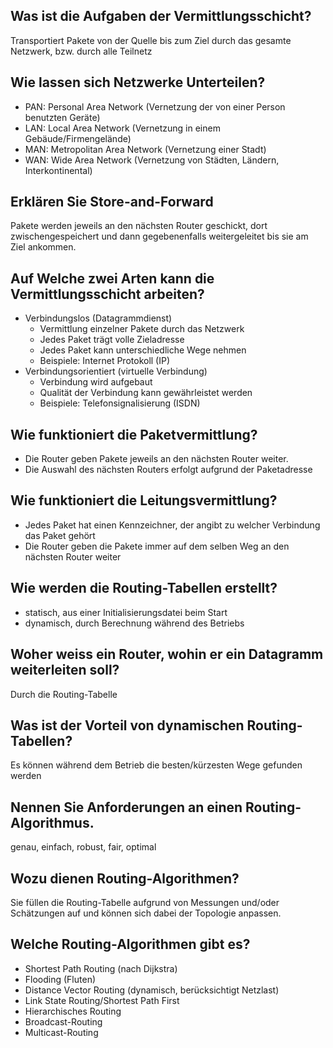 ## Was ist die Aufgaben der Vermittlungsschicht?
Transportiert Pakete von der Quelle bis zum Ziel durch das gesamte Netzwerk, bzw. durch alle Teilnetz

## Wie lassen sich Netzwerke Unterteilen?
* PAN: Personal Area Network (Vernetzung der von einer Person benutzten Geräte)
* LAN: Local Area Network (Vernetzung in einem Gebäude/Firmengelände)
* MAN: Metropolitan Area Network (Vernetzung einer Stadt)
* WAN: Wide Area Network (Vernetzung von Städten, Ländern, Interkontinental)

## Erklären Sie Store-and-Forward
Pakete werden jeweils an den nächsten Router geschickt, dort zwischengespeichert und dann gegebenenfalls weitergeleitet bis sie am Ziel ankommen.

## Auf Welche zwei Arten kann die Vermittlungsschicht arbeiten?
* Verbindungslos (Datagrammdienst)
    * Vermittlung einzelner Pakete durch das Netzwerk
    * Jedes Paket trägt volle Zieladresse
    * Jedes Paket kann unterschiedliche Wege nehmen
    * Beispiele: Internet Protokoll (IP)
* Verbindungsorientiert (virtuelle Verbindung)
    * Verbindung wird aufgebaut
    * Qualität der Verbindung kann gewährleistet werden
    * Beispiele: Telefonsignalisierung (ISDN)

## Wie funktioniert die Paketvermittlung?
* Die Router geben Pakete jeweils an den nächsten Router weiter.
* Die Auswahl des nächsten Routers erfolgt aufgrund der Paketadresse

## Wie funktioniert die Leitungsvermittlung?
* Jedes Paket hat einen Kennzeichner, der angibt zu welcher Verbindung das Paket gehört
* Die Router geben die Pakete immer auf dem selben Weg an den nächsten Router weiter

## Wie werden die Routing-Tabellen erstellt?
* statisch, aus einer Initialisierungsdatei beim Start
* dynamisch, durch Berechnung während des Betriebs

## Woher weiss ein Router, wohin er ein Datagramm weiterleiten soll?
Durch die Routing-Tabelle

## Was ist der Vorteil von dynamischen Routing-Tabellen?
Es können während dem Betrieb die besten/kürzesten Wege gefunden werden

## Nennen Sie Anforderungen an einen Routing-Algorithmus.
genau, einfach, robust, fair, optimal

## Wozu dienen Routing-Algorithmen?
Sie füllen die Routing-Tabelle aufgrund von Messungen und/oder Schätzungen auf und können sich dabei der Topologie anpassen.

## Welche Routing-Algorithmen gibt es?
* Shortest Path Routing (nach Dijkstra)
* Flooding (Fluten)
* Distance Vector Routing (dynamisch, berücksichtigt Netzlast)
* Link State Routing/Shortest Path First
* Hierarchisches Routing
* Broadcast-Routing
* Multicast-Routing
